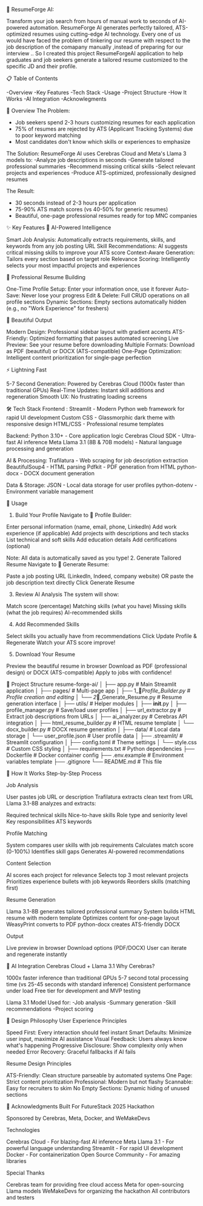 🧠 ResumeForge AI:

Transform your job search from hours of manual work to seconds of AI-powered automation. ResumeForge AI generates perfectly tailored, ATS-optimized resumes using cutting-edge AI technology.
Every one of us would have faced the problem of tinkering our resume with respect to the job description of the comapany manually ,instead of preparing for our interview .. So I created this project ResumeForgeAI application to help graduates and job seekers generate a tailored resume customized to the specific JD and their profile.

📋 Table of Contents

-Overview
-Key Features
-Tech Stack
-Usage
-Project Structure
-How It Works
-AI Integration
-Acknowlegments

🎯 Overview
The Problem:
- Job seekers spend 2-3 hours customizing resumes for each application
- 75% of resumes are rejected by ATS (Applicant Tracking Systems) due to poor keyword matching
- Most candidates don't know which skills or experiences to emphasize

The Solution:
ResumeForge AI uses Cerebras Cloud and Meta's Llama 3 models to:
-Analyze job descriptions in seconds
-Generate tailored professional summaries
-Recommend missing critical skills
-Select relevant projects and experiences
-Produce ATS-optimized, professionally designed resumes

The Result:
- 30 seconds instead of 2-3 hours per application
- 75-90% ATS match scores (vs 40-50% for generic resumes)
- Beautiful, one-page professional resumes ready for top MNC companies


✨ Key Features
🤖 AI-Powered Intelligence

Smart Job Analysis: Automatically extracts requirements, skills, and keywords from any job posting URL
Skill Recommendations: AI suggests critical missing skills to improve your ATS score
Context-Aware Generation: Tailors every section based on target role
Relevance Scoring: Intelligently selects your most impactful projects and experiences

📝 Professional Resume Building

One-Time Profile Setup: Enter your information once, use it forever
Auto-Save: Never lose your progress
Edit & Delete: Full CRUD operations on all profile sections
Dynamic Sections: Empty sections automatically hidden (e.g., no "Work Experience" for freshers)

🎨 Beautiful Output

Modern Design: Professional sidebar layout with gradient accents
ATS-Friendly: Optimized formatting that passes automated screening
Live Preview: See your resume before downloading
Multiple Formats: Download as PDF (beautiful) or DOCX (ATS-compatible)
One-Page Optimization: Intelligent content prioritization for single-page perfection

⚡ Lightning Fast

5-7 Second Generation: Powered by Cerebras Cloud (1000x faster than traditional GPUs)
Real-Time Updates: Instant skill additions and regeneration
Smooth UX: No frustrating loading screens


🛠️ Tech Stack
Frontend :
Streamlit - Modern Python web framework for rapid UI development
Custom CSS - Glassmorphic dark theme with responsive design
HTML/CSS - Professional resume templates

Backend:
Python 3.10+ - Core application logic
Cerebras Cloud SDK - Ultra-fast AI inference
Meta Llama 3.1 (8B & 70B models) - Natural language processing and generation

AI & Processing:
Trafilatura - Web scraping for job description extraction
BeautifulSoup4 - HTML parsing
Pdfkit - PDF generation from HTML
python-docx - DOCX document generation

Data & Storage:
JSON - Local data storage for user profiles
python-dotenv - Environment variable management

📖 Usage
1. Build Your Profile
Navigate to 📝 Profile Builder:

Enter personal information (name, email, phone, LinkedIn)
Add work experience (if applicable)
Add projects with descriptions and tech stacks
List technical and soft skills
Add education details
Add certifications (optional)

Note: All data is automatically saved as you type!
2. Generate Tailored Resume
Navigate to 🎯 Generate Resume:

Paste a job posting URL (LinkedIn, Indeed, company website)
OR paste the job description text directly
Click Generate Resume

3. Review AI Analysis
The system will show:

Match score (percentage)
Matching skills (what you have)
Missing skills (what the job requires)
AI-recommended skills

4. Add Recommended Skills

Select skills you actually have from recommendations
Click Update Profile & Regenerate
Watch your ATS score improve!

5. Download Your Resume

Preview the beautiful resume in browser
Download as PDF (professional design) or DOCX (ATS-compatible)
Apply to jobs with confidence!


📁 Project Structure
resume-forge-ai/
│
├── app.py                          # Main Streamlit application
│
├── pages/                          # Multi-page app
│   ├── 1_📝_Profile_Builder.py    # Profile creation and editing
│   └── 2_🎯_Generate_Resume.py    # Resume generation interface
│
├── utils/                          # Helper modules
│   ├── __init__.py
│   ├── profile_manager.py         # Save/load user profiles
│   ├── url_extractor.py           # Extract job descriptions from URLs
│   ├── ai_analyzer.py             # Cerebras API integration
│   ├── html_resume_builder.py     # HTML resume template
│   └── docx_builder.py            # DOCX resume generation
│
├── data/                           # Local data storage
│   └── user_profile.json          # User profile data
│
├── .streamlit/                     # Streamlit configuration
│   ├── config.toml                # Theme settings
│   └── style.css                  # Custom CSS styling
│
├── requirements.txt                # Python dependencies
├── Dockerfile                      # Docker container config
├── .env.example                    # Environment variables template
├── .gitignore
└── README.md                       # This file

🧠 How It Works
Step-by-Step Process

Job Analysis

User pastes job URL or description
Trafilatura extracts clean text from URL
Llama 3.1-8B analyzes and extracts:

Required technical skills
Nice-to-have skills
Role type and seniority level
Key responsibilities
ATS keywords




Profile Matching

System compares user skills with job requirements
Calculates match score (0-100%)
Identifies skill gaps
Generates AI-powered recommendations


Content Selection

AI scores each project for relevance
Selects top 3 most relevant projects
Prioritizes experience bullets with job keywords
Reorders skills (matching first)


Resume Generation

Llama 3.1-8B generates tailored professional summary
System builds HTML resume with modern template
Optimizes content for one-page layout
WeasyPrint converts to PDF
python-docx creates ATS-friendly DOCX


Output

Live preview in browser
Download options (PDF/DOCX)
User can iterate and regenerate instantly




🤖 AI Integration
Cerebras Cloud + Llama 3.1
Why Cerebras?

1000x faster inference than traditional GPUs
5-7 second total processing time (vs 25-45 seconds with standard inference)
Consistent performance under load
Free tier for development and MVP testing

Llama 3.1 Model Used for:
-Job analysis
-Summary generation
-Skill recommendations
-Project scoring

🎨 Design Philosophy
User Experience Principles

Speed First: Every interaction should feel instant
Smart Defaults: Minimize user input, maximize AI assistance
Visual Feedback: Users always know what's happening
Progressive Disclosure: Show complexity only when needed
Error Recovery: Graceful fallbacks if AI fails

Resume Design Principles

ATS-Friendly: Clean structure parseable by automated systems
One Page: Strict content prioritization
Professional: Modern but not flashy
Scannable: Easy for recruiters to skim
No Empty Sections: Dynamic hiding of unused sections

🙏 Acknowledgments
Built For
FutureStack 2025 Hackathon

Sponsored by Cerebras, Meta, Docker, and WeMakeDevs

Technologies

Cerebras Cloud - For blazing-fast AI inference
Meta Llama 3.1 - For powerful language understanding
Streamlit - For rapid UI development
Docker - For containerization
Open Source Community - For amazing libraries

Special Thanks

Cerebras team for providing free cloud access
Meta for open-sourcing Llama models
WeMakeDevs for organizing the hackathon
All contributors and testers
